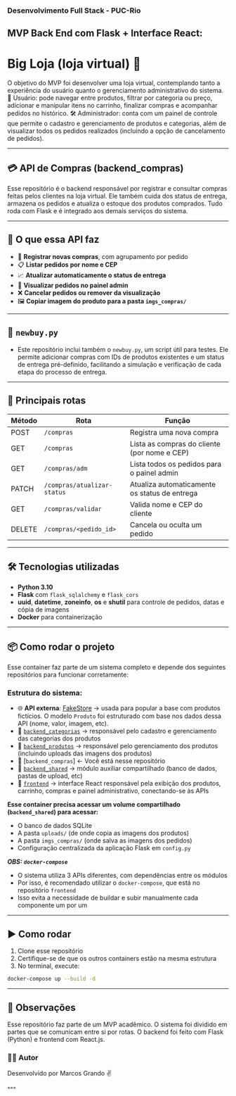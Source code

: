 ### Desenvolvimento Full Stack - PUC-Rio

## MVP Back End com Flask + Interface React:
# Big Loja (loja virtual) 🛒

O objetivo do MVP foi desenvolver uma loja virtual, contemplando tanto a experiência do usuário quanto o gerenciamento administrativo do sistema.
👤 Usuário: pode navegar entre produtos, filtrar por categoria ou preço, adicionar e manipular itens no carrinho, finalizar compras e acompanhar pedidos no histórico.
🛠️ Administrador: conta com um painel de controle que permite o cadastro e gerenciamento de produtos e categorias, além de visualizar todos os pedidos realizados (incluindo a opção de cancelamento de pedidos).

---

## 💳 API de Compras (backend_compras)

Esse repositório é o backend responsável por registrar e consultar compras feitas pelos clientes na loja virtual. Ele também cuida dos status de entrega, armazena os pedidos e atualiza o estoque dos produtos comprados. Tudo roda com Flask e é integrado aos demais serviços do sistema.

---

## 🚀 O que essa API faz

- 🛒 **Registrar novas compras**, com agrupamento por pedido
- 📋 **Listar pedidos por nome e CEP**
- 📈 **Atualizar automaticamente o status de entrega**
- 👀 **Visualizar pedidos no painel admin**
- ❌ **Cancelar pedidos ou remover da visualização**
- 🖼️ **Copiar imagem do produto para a pasta `imgs_compras/`**

---

## 🧪 `newbuy.py`

- Este repositório inclui também o `newbuy.py`, um script útil para testes. Ele permite adicionar compras com IDs de produtos existentes e um status de entrega pré-definido, facilitando a simulação e verificação de cada etapa do processo de entrega.

---

## 🔄 Principais rotas

| Método | Rota                          | Função                                        |
|--------|-------------------------------|-----------------------------------------------|
| POST   | `/compras`                    | Registra uma nova compra                      |
| GET    | `/compras`                    | Lista as compras do cliente (por nome e CEP)  |
| GET    | `/compras/adm`                | Lista todos os pedidos para o painel admin    |
| PATCH  | `/compras/atualizar-status`   | Atualiza automaticamente os status de entrega |
| GET    | `/compras/validar`            | Valida nome e CEP do cliente                  |
| DELETE | `/compras/<pedido_id>`        | Cancela ou oculta um pedido                   |

---

## 🛠️ Tecnologias utilizadas

- **Python 3.10**
- **Flask** com `flask_sqlalchemy` e `flask_cors`
- **uuid**, **datetime**, **zoneinfo**, **os** e **shutil** para controle de pedidos, datas e cópia de imagens
- **Docker** para containerização

---

## 📦 Como rodar o projeto

Esse container faz parte de um sistema completo e depende dos seguintes repositórios para funcionar corretamente:

### Estrutura do sistema:

- 🌐 **API externa**: [FakeStore](https://fakestoreapi.com/) → usada para popular a base com produtos fictícios. O modelo `Produto` foi estruturado com base nos dados dessa API (nome, valor, imagem, etc).
- 🔹 [`backend_categorias`](https://github.com/seu-usuario/backend_categorias) → responsável pelo cadastro e gerenciamento das categorias dos produtos
- 🔹 [`backend_produtos`](https://github.com/seu-usuario/backend_produtos) → responsável pelo gerenciamento dos produtos (incluindo uploads das imagens dos produtos)
- 🔹 [`backend_compras`] ← Você está nesse repositório
- 🔸 [`backend_shared`](https://github.com/seu-usuario/backend_shared) → módulo auxiliar compartilhado (banco de dados, pastas de upload, etc)
- 💠 [`frontend`](https://github.com/seu-usuario/frontend) → interface React responsável pela exibição dos produtos, carrinho, compras e painel administrativo, conectando-se às APIs

**Esse container precisa acessar um volume compartilhado (`backend_shared`) para acessar:**
 - O banco de dados SQLite
 - A pasta `uploads/` (de onde copia as imagens dos produtos)
 - A pasta `imgs_compras/` (onde salva as imagens dos pedidos)
 - Configuração centralizada da aplicação Flask em `config.py`

***OBS: `docker-compose`***  
 - O sistema utiliza 3 APIs diferentes, com dependências entre os módulos  
 - Por isso, é recomendado utilizar o `docker-compose`, que está no repositório `frontend`  
 - Isso evita a necessidade de buildar e subir manualmente cada componente um por um

---

## ▶️ Como rodar

1. Clone esse repositório  
2. Certifique-se de que os outros containers estão na mesma estrutura  
3. No terminal, execute:

```bash
docker-compose up --build -d
```

---

## 🧠 Observações
Esse repositório faz parte de um MVP acadêmico. O sistema foi dividido em partes que se comunicam entre si por rotas. O backend foi feito com Flask (Python) e frontend com React.js.

### 🙋‍♂️ Autor
Desenvolvido por Marcos Grando ✌️

"""